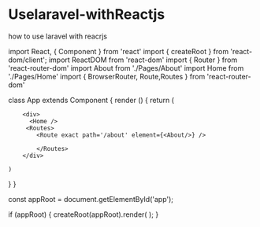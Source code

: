 # Uselaravel-withReactjs
how to use laravel with reacrjs



import React, { Component } from 'react'
import { createRoot } from 'react-dom/client';
import ReactDOM from 'react-dom'
import { Router } from 'react-router-dom'
import About from './Pages/About'
import Home from './Pages/Home'
import { BrowserRouter, Route,Routes } from 'react-router-dom'

class App extends Component {
  render () {
    return (
     
        <div>
          <Home />
         <Routes>
            <Route exact path='/about' element={<About/>} />
            
            </Routes>
        </div>
   
    )
  }
}

const appRoot = document.getElementById('app');

if (appRoot) {
  createRoot(appRoot).render(
    <BrowserRouter>
      <App />
    </BrowserRouter>
  );
}
